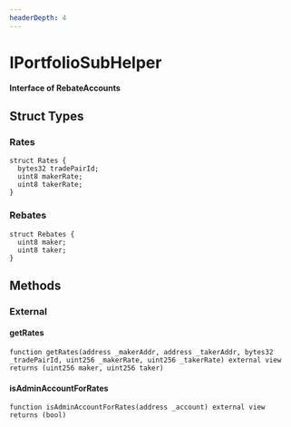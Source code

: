 ```yaml
---
headerDepth: 4
---
```


# IPortfolioSubHelper

**Interface of RebateAccounts**

## Struct Types

### Rates

```solidity
struct Rates {
  bytes32 tradePairId;
  uint8 makerRate;
  uint8 takerRate;
}
```
### Rebates

```solidity
struct Rebates {
  uint8 maker;
  uint8 taker;
}
```

## Methods

### External

#### getRates

```solidity:no-line-numbers
function getRates(address _makerAddr, address _takerAddr, bytes32 _tradePairId, uint256 _makerRate, uint256 _takerRate) external view returns (uint256 maker, uint256 taker)
```

#### isAdminAccountForRates

```solidity:no-line-numbers
function isAdminAccountForRates(address _account) external view returns (bool)
```

